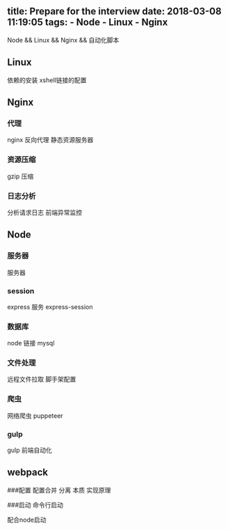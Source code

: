 title: Prepare for the interview
date: 2018-03-08 11:19:05
tags:
    - Node
    - Linux
    - Nginx
---
Node && Linux && Nginx && 自动化脚本
<!--more-->

## Linux
依赖的安装 xshell链接的配置

## Nginx
### 代理
nginx 反向代理
静态资源服务器
### 资源压缩
gzip 压缩
### 日志分析
分析请求日志 
前端异常监控

## Node

### 服务器
服务器
### session
express 服务 express-session
### 数据库
node 链接 mysql
### 文件处理
远程文件拉取 
脚手架配置
### 爬虫
网络爬虫
puppeteer 
### gulp
gulp 前端自动化

## webpack
###配置
配置合并 分离
本质
实现原理

###启动
命令行启动

配合node启动